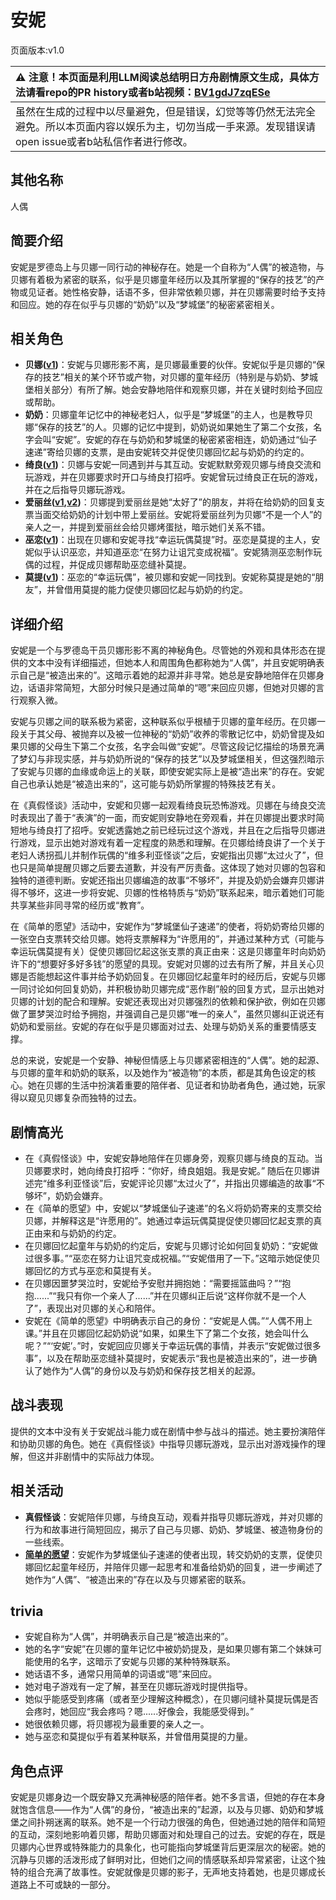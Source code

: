 # 安妮
页面版本:v1.0
 

| :warning: 注意！本页面是利用LLM阅读总结明日方舟剧情原文生成，具体方法请看repo的PR history或者b站视频：[BV1gdJ7zqESe](https://www.bilibili.com/video/BV1gdJ7zqESe/)         |
|:----------------------------|
| 虽然在生成的过程中以尽量避免，但是错误，幻觉等等仍然无法完全避免。所以本页面内容以娱乐为主，切勿当成一手来源。发现错误请open issue或者b站私信作者进行修改。|



## 其他名称
人偶
## 简要介绍
安妮是罗德岛上与贝娜一同行动的神秘存在。她是一个自称为“人偶”的被造物，与贝娜有着极为紧密的联系，似乎是贝娜童年经历以及其所掌握的“保存的技艺”的产物或见证者。她性格安静，话语不多，但非常依赖贝娜，并在贝娜需要时给予支持和回应。她的存在似乎与贝娜的“奶奶”以及“梦城堡”的秘密紧密相关。
## 相关角色
-   **贝娜([v1](char_369_bena.md))**：安妮与贝娜形影不离，是贝娜最重要的伙伴。安妮似乎是贝娜的“保存的技艺”相关的某个环节或产物，对贝娜的童年经历（特别是与奶奶、梦城堡相关部分）有所了解。她会安静地陪伴和观察贝娜，并在关键时刻给予回应或帮助。
-   **奶奶**：贝娜童年记忆中的神秘老妇人，似乎是“梦城堡”的主人，也是教导贝娜“保存的技艺”的人。贝娜的记忆中提到，奶奶说如果她生了第二个女孩，名字会叫“安妮”。安妮的存在与奶奶和梦城堡的秘密紧密相连，奶奶通过“仙子速递”寄给贝娜的支票，是由安妮转交并促使贝娜回忆起与奶奶的约定的。
-   **绮良([v1](char_478_kirara.md))**：贝娜与安妮一同遇到并与其互动。安妮默默旁观贝娜与绮良交流和玩游戏，并在贝娜要求时开口与绮良打招呼。安妮曾玩过绮良正在玩的游戏，并在之后指导贝娜玩游戏。
-   **爱丽丝([v1](char_338_iris.md),[v2](../char_v3/char_338_iris.md))**：贝娜提到爱丽丝是她“太好了”的朋友，并将在给奶奶的回复支票当面交给奶奶的计划中带上爱丽丝。安妮将爱丽丝列为贝娜“不是一个人”的亲人之一，并提到爱丽丝会给贝娜烤蛋挞，暗示她们关系不错。
-   **巫恋([v1](char_254_vodfox.md))**：出现在贝娜和安妮寻找“幸运玩偶莫提”时。巫恋是莫提的主人，安妮似乎认识巫恋，并知道巫恋“在努力让诅咒变成祝福”。安妮猜测巫恋制作玩偶的过程，并促成贝娜帮助巫恋缝补莫提。
-   **莫提([v1](extended_char_mo_ti.md))**：巫恋的“幸运玩偶”，被贝娜和安妮一同找到。安妮称莫提是她的“朋友”，并曾借用莫提的能力促使贝娜回忆起与奶奶的约定。
## 详细介绍
安妮是一个与罗德岛干员贝娜形影不离的神秘角色。尽管她的外观和具体形态在提供的文本中没有详细描述，但她本人和周围角色都称她为“人偶”，并且安妮明确表示自己是“被造出来的”。这暗示着她的起源并非寻常。她总是安静地陪伴在贝娜身边，话语非常简短，大部分时候只是通过简单的“嗯”来回应贝娜，但她对贝娜的言行观察入微。

安妮与贝娜之间的联系极为紧密，这种联系似乎根植于贝娜的童年经历。在贝娜一段关于其父母、被抛弃以及被一位神秘的“奶奶”收养的零散记忆中，奶奶曾提及如果贝娜的父母生下第二个女孩，名字会叫做“安妮”。尽管这段记忆描绘的场景充满了梦幻与非现实感，并与奶奶所说的“保存的技艺”以及梦城堡相关，但这强烈暗示了安妮与贝娜的血缘或命运上的关联，即使安妮实际上是被“造出来”的存在。安妮自己也承认她是“被造出来的”，这可能与奶奶所掌握的特殊技艺有关。

在《真假怪谈》活动中，安妮和贝娜一起观看绮良玩恐怖游戏。贝娜在与绮良交流时表现出了善于“表演”的一面，而安妮则安静地在旁观看，并在贝娜提出要求时简短地与绮良打了招呼。安妮透露她之前已经玩过这个游戏，并且在之后指导贝娜进行游戏，显示出她对游戏有着一定程度的熟悉和理解。在贝娜给绮良讲了一个关于老妇人诱拐孤儿并制作玩偶的“维多利亚怪谈”之后，安妮指出贝娜“太过火了”，但也只是简单提醒贝娜之后要去道歉，并没有严厉责备。这体现了她对贝娜的包容和独特的道德判断。安妮还指出贝娜编造的故事“不够坏”，并提及奶奶会嫌弃贝娜讲得不够坏，这进一步将安妮、贝娜的性格特质与“奶奶”联系起来，暗示着她们可能共享某些非同寻常的经历或“教育”。

在《简单的愿望》活动中，安妮作为“梦城堡仙子速递”的使者，将奶奶寄给贝娜的一张空白支票转交给贝娜。她将支票解释为“许愿用的”，并通过某种方式（可能与幸运玩偶莫提有关）促使贝娜回忆起这张支票的真正由来：这是贝娜童年时向奶奶许下的“想要好多好多钱”的愿望的具现。安妮对贝娜的过去有所了解，并且关心贝娜是否能想起这件事并给予奶奶回复。在贝娜回忆起童年时的经历后，安妮与贝娜一同讨论如何回复奶奶，并积极协助贝娜完成“恶作剧”般的回复方式，显示出她对贝娜的计划的配合和理解。安妮还表现出对贝娜强烈的依赖和保护欲，例如在贝娜做了噩梦哭泣时给予拥抱，并强调自己是贝娜“唯一的亲人”，虽然贝娜纠正说还有奶奶和爱丽丝。安妮的存在似乎是贝娜面对过去、处理与奶奶关系的重要情感支撑。

总的来说，安妮是一个安静、神秘但情感上与贝娜紧密相连的“人偶”。她的起源、与贝娜的童年和奶奶的联系，以及她作为“被造物”的本质，都是其角色设定的核心。她在贝娜的生活中扮演着重要的陪伴者、见证者和协助者角色，通过她，玩家得以窥见贝娜复杂而独特的过去。
## 剧情高光
- 在《真假怪谈》中，安妮安静地陪伴在贝娜身旁，观察贝娜与绮良的互动。当贝娜要求时，她向绮良打招呼：“你好，绮良姐姐。我是安妮。” 随后在贝娜讲述完“维多利亚怪谈”后，安妮评论贝娜“太过火了”，并指出贝娜编造的故事“不够坏”，奶奶会嫌弃。
- 在《简单的愿望》中，安妮以“梦城堡仙子速递”的名义将奶奶寄来的支票交给贝娜，并解释这是“许愿用的”。她通过幸运玩偶莫提促使贝娜回忆起支票的真正由来和与奶奶的约定。
- 在贝娜回忆起童年与奶奶的约定后，安妮与贝娜讨论如何回复奶奶：“安妮做过很多事。”“巫恋在努力让诅咒变成祝福。”“安妮借用了一下。”这暗示她促使贝娜回忆的方式与巫恋和莫提有关。
- 在贝娜因噩梦哭泣时，安妮给予安慰并拥抱她：“需要摇篮曲吗？”“抱抱......”“我只有你一个亲人了......”并在贝娜纠正后说“这样你就不是一个人了”，表现出对贝娜的关心和陪伴。
- 安妮在《简单的愿望》中明确表示自己的身份：“安妮是人偶。”“人偶不用上课。”并且在贝娜回忆起奶奶说“如果，如果生下了第二个女孩，她会叫什么呢？”“‘安妮’。”时，安妮回应贝娜关于幸运玩偶的事情，并表示“安妮做过很多事”，以及在帮助巫恋缝补莫提时，安妮表示“我也是被造出来的”，进一步确认了她作为“人偶”的身份以及与奶奶和保存技艺相关的起源。
## 战斗表现
提供的文本中没有关于安妮战斗能力或在剧情中参与战斗的描述。她主要扮演陪伴和协助贝娜的角色。她在《真假怪谈》中指导贝娜玩游戏，显示出对游戏操作的理解，但这并非剧情中的实际战力体现。
## 相关活动
-   **真假怪谈**：安妮陪伴贝娜，与绮良互动，观看并指导贝娜玩游戏，并对贝娜的行为和故事进行简短回应，揭示了自己与贝娜、奶奶、梦城堡、被造物身份的一些线索。
-   **[简单的愿望](../stories/story_bena_set_1.md)**：安妮作为梦城堡仙子速递的使者出现，转交奶奶的支票，促使贝娜回忆起童年经历，并陪伴贝娜一起思考和准备给奶奶的回复，进一步阐述了她作为“人偶”、“被造出来的”存在以及与贝娜紧密的联系。
## trivia
- 安妮自称为“人偶”，并明确表示自己是“被造出来的”。
- 她的名字“安妮”在贝娜的童年记忆中被奶奶提及，是如果贝娜有第二个妹妹可能使用的名字，这暗示了安妮与贝娜的某种特殊联系。
- 她话语不多，通常只用简单的词语或“嗯”来回应。
- 她对电子游戏有一定了解，甚至在贝娜玩游戏时提供指导。
- 她似乎能感受到疼痛（或者至少理解这种概念），在贝娜问缝补莫提玩偶是否会疼时，她回应“我会疼吗？嗯......好像会，我能感受得到。”
- 她很依赖贝娜，将贝娜视为最重要的亲人之一。
- 她与巫恋和莫提似乎有着某种联系，并曾借用莫提的力量。
## 角色点评
安妮是贝娜身边一个既安静又充满神秘感的陪伴者。她不多言语，但她的存在本身就饱含信息——作为“人偶”的身份，“被造出来的”起源，以及与贝娜、奶奶和梦城堡之间扑朔迷离的联系。她不是一个行动力很强的角色，但她通过她的陪伴和简短的互动，深刻地影响着贝娜，帮助贝娜面对和处理自己的过去。安妮的存在，既是贝娜内心世界或特殊能力的具象化，也可能指向梦城堡背后更深层次的秘密。她的沉静与贝娜的活泼形成了鲜明对比，但她们之间的情感联系却异常紧密，让这个独特的组合充满了故事性。安妮就像是贝娜的影子，无声地支持着她，也是贝娜成长道路上不可或缺的一部分。